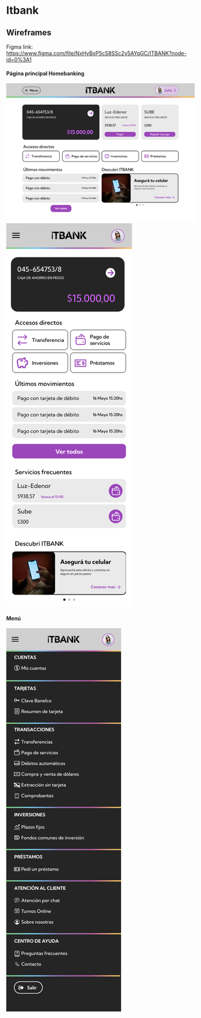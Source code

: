 # Itbank

## Wireframes

Figma link: https://www.figma.com/file/NxHyBxP5cS8SSc2y5AYqGC/ITBANK?node-id=0%3A1

#### Página principal Homebanking

<img src="images/Principal-Desktop.png">

<img src="images/Principal-Mobile.png">

#### Menú

<img src="images/Menu-Mobile.png">